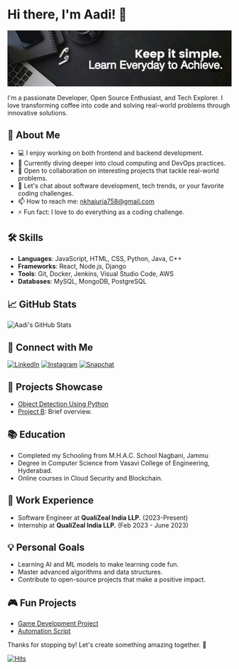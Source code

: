 # Hi there, I'm Aadi! 👋

![Profile Banner](https://github.com/aditya-ak05/aditya-ak05/blob/main/banner.png)

I'm a passionate Developer, Open Source Enthusiast, and Tech Explorer. I love transforming coffee into code and solving real-world problems through innovative solutions.

## 🚀 About Me

- 💻 I enjoy working on both frontend and backend development.
- 🌱 Currently diving deeper into cloud computing and DevOps practices.
- 👯 Open to collaboration on interesting projects that tackle real-world problems.
- 💬 Let's chat about software development, tech trends, or your favorite coding challenges.
- 📫 How to reach me: [nkhajuria758@gmail.com](mailto:nkhajuria758@gmail.com)
- ⚡ Fun fact: I love to do everything as a coding challenge.

## 🛠️ Skills

- **Languages**: JavaScript, HTML, CSS, Python, Java, C++
- **Frameworks**: React, Node.js, Django
- **Tools**: Git, Docker, Jenkins, Visual Studio Code, AWS
- **Databases**: MySQL, MongoDB, PostgreSQL


## 📈 GitHub Stats

![Aadi's GitHub Stats](https://github-readme-stats.vercel.app/api?username=aditya-ak05&show_icons=true&theme=radical)

## 🔗 Connect with Me

[![LinkedIn](https://img.shields.io/badge/LinkedIn-0077B5?style=for-the-badge&logo=linkedin&logoColor=white)](https://www.linkedin.com/in/adityankhajuria/)
[![Instagram](https://img.shields.io/badge/Instagram-E4405F?style=for-the-badge&logo=instagram&logoColor=white)](https://instagram.com/_me.aadi)
[![Snapchat](https://img.shields.io/badge/Snapchat-FFFC00?style=for-the-badge&logo=snapchat&logoColor=white)](https://snapchat.com/add/aditya_ak05)

## 🎨 Projects Showcase

- [Object Detection Using Python]((https://github.com/aditya-ak05/Object-Detection-using-Python))
- [Project B](https://github.com/your_username/project_b): Brief overview.

## 📚 Education

- Completed my Schooling from M.H.A.C. School Nagbani, Jammu
- Degree in Computer Science from Vasavi College of Engineering, Hyderabad.
- Online courses in Cloud Security and Blockchain.

## 💼 Work Experience

- Software Engineer at **QualiZeal India LLP.** (2023-Present)
- Internship at **QualiZeal India LLP.** (Feb 2023 - June 2023)

## 💡 Personal Goals

- Learning AI and ML models to make learning code fun.
- Master advanced algorithms and data structures.
- Contribute to open-source projects that make a positive impact.

## 🎮 Fun Projects

- [Game Development Project](https://github.com/your_username/game_project)
- [Automation Script](https://github.com/your_username/automation_script)

Thanks for stopping by! Let's create something amazing together. 🚀

[![Hits](https://hits.seeyoufarm.com/api/count/incr/badge.svg?url=https://github.com/aditya-ak05/aditya-ak05)](https://hits.seeyoufarm.com)
